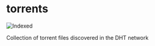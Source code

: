 torrents 
========
![Indexed](https://img.shields.io/badge/indexed-121052-blue)

Collection of torrent files discovered in the DHT network
